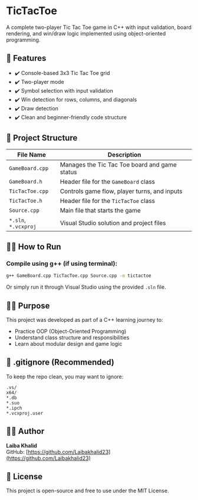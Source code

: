 # TicTacToe

A complete two-player Tic Tac Toe game in C++ with input validation, board rendering, and win/draw logic implemented using object-oriented programming.

## 🧠 Features

- ✔️ Console-based 3x3 Tic Tac Toe grid  
- ✔️ Two-player mode  
- ✔️ Symbol selection with input validation  
- ✔️ Win detection for rows, columns, and diagonals  
- ✔️ Draw detection  
- ✔️ Clean and beginner-friendly code structure  

## 📂 Project Structure

| File Name            | Description                                  |
|----------------------|----------------------------------------------|
| `GameBoard.cpp`      | Manages the Tic Tac Toe board and game status |
| `GameBoard.h`        | Header file for the `GameBoard` class         |
| `TicTacToe.cpp`      | Controls game flow, player turns, and inputs  |
| `TicTacToe.h`        | Header file for the `TicTacToe` class         |
| `Source.cpp`         | Main file that starts the game                |
| `*.sln`, `*.vcxproj` | Visual Studio solution and project files      |

## 🧑‍💻 How to Run

### Compile using g++ (if using terminal):

```bash
g++ GameBoard.cpp TicTacToe.cpp Source.cpp -o tictactoe
```

Or simply run it through Visual Studio using the provided `.sln` file.

## 👨‍🏫 Purpose

This project was developed as part of a C++ learning journey to:

- Practice OOP (Object-Oriented Programming)  
- Understand class structure and responsibilities  
- Learn about modular design and game logic  

## 🚫 .gitignore (Recommended)

To keep the repo clean, you may want to ignore:

```gitignore
.vs/
x64/
*.db
*.suo
*.ipch
*.vcxproj.user
```

## 👩‍💻 Author

**Laiba Khalid**  
GitHub: [https://github.com/Laibakhalid23](https://github.com/Laibakhalid23)

## 📃 License

This project is open-source and free to use under the MIT License.
